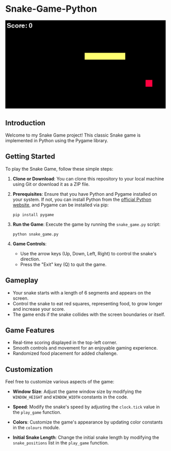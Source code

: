 # Snake-Game-Python

![Snake Game](snake_pic.png)

## Introduction

Welcome to my Snake Game project! This classic Snake game is implemented in Python using the Pygame library.

## Getting Started

To play the Snake Game, follow these simple steps:

1. **Clone or Download**: You can clone this repository to your local machine using Git or download it as a ZIP file.

2. **Prerequisites**: Ensure that you have Python and Pygame installed on your system. If not, you can install Python from the [official Python website](https://www.python.org/downloads/), and Pygame can be installed via pip:

   ```shell
   pip install pygame
   ```

3. **Run the Game**: Execute the game by running the `snake_game.py` script:

   ```shell
   python snake_game.py
   ```

4. **Game Controls**:
   - Use the arrow keys (Up, Down, Left, Right) to control the snake's direction.
   - Press the "Exit" key (Q) to quit the game.

## Gameplay

- Your snake starts with a length of 6 segments and appears on the screen.
- Control the snake to eat red squares, representing food, to grow longer and increase your score.
- The game ends if the snake collides with the screen boundaries or itself.

## Game Features

- Real-time scoring displayed in the top-left corner.
- Smooth controls and movement for an enjoyable gaming experience.
- Randomized food placement for added challenge.

## Customization

Feel free to customize various aspects of the game:

- **Window Size**: Adjust the game window size by modifying the `WINDOW_HEIGHT` and `WINDOW_WIDTH` constants in the code.

- **Speed**: Modify the snake's speed by adjusting the `clock.tick` value in the `play_game` function.

- **Colors**: Customize the game's appearance by updating color constants in the `colours` module.

- **Initial Snake Length**: Change the initial snake length by modifying the `snake_positions` list in the `play_game` function.
